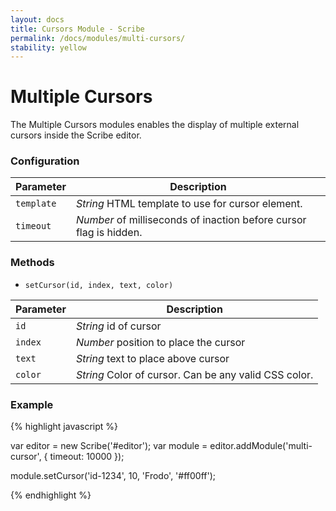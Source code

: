 ```yaml
---
layout: docs
title: Cursors Module - Scribe
permalink: /docs/modules/multi-cursors/
stability: yellow
---
```


# Multiple Cursors

The Multiple Cursors modules enables the display of multiple external cursors inside the Scribe editor.

<div class='scribe-wrapper'>
  <div id='multi-cursor-editor'></div>
</div>

<script src="{{ site.baseurl }}/js/scribe.js"></script>
<script>
var editor = new Scribe('#multi-cursor-editor');
editor.insertText(0, 'Upon great pedestals founded in the deep waters stood two great kings of stone: still with blurred eyes and crannied brows they frowned upon the North.\n\nThe left hand of each was raised palm outwards in gesture of warning; in each right hand there was an axe; upon each head there was a crumbling helm and crown.\n\nGreat power and majesty they still wore, the silent wardens of a long-vanished kingdom.');

module = editor.addModule('multi-cursor', {
  timeout: 5000
});
setTimeout(function() {
  module.setCursor('merry', 0, 'Merry', 'rgba(0,153,255,0.9)');
  module.setCursor('pippin', editor.getText().indexOf('\n'), 'Pippin', 'rgba(255,153,51,0.9)');
  module.setCursor('frodo', editor.getText().length, 'Frodo', 'rgba(153,0,153,0.9)');
}, 500);
</script>

### Configuration

| Parameter  | Description
|------------|-------------
| `template` | _String_ HTML template to use for cursor element.
| `timeout`  | _Number_ of milliseconds of inaction before cursor flag is hidden.

### Methods

- `setCursor(id, index, text, color)`

| Parameter | Description
|-----------|-------------
| `id`      | _String_ id of cursor
| `index`   | _Number_ position to place the cursor
| `text`    | _String_ text to place above cursor
| `color`   | _String_ Color of cursor. Can be any valid CSS color.

### Example

{% highlight javascript %}

var editor = new Scribe('#editor');
var module = editor.addModule('multi-cursor', {
  timeout: 10000
});

module.setCursor('id-1234', 10, 'Frodo', '#ff00ff');

{% endhighlight %}
